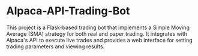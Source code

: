 # Alpaca-API-Trading-Bot
This project is a Flask-based trading bot that implements a Simple Moving Average (SMA) strategy for both real and paper trading. It integrates with Alpaca's API to execute live trades and provides a web interface for setting trading parameters and viewing results.

